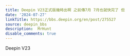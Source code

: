 ```yaml
---
title: Deepin V23正式版幾時出啊 之前傳7月 7月也就快完了 但
date: '2024-07-27'
linkTitle: https://bbs.deepin.org/en/post/275527
source: deepin_bbs
description:  MrHunt 
disable_comments: true
---
```

Deepin V23
